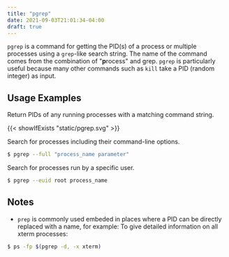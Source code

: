 ```yaml
---
title: "pgrep"
date: 2021-09-03T21:01:34-04:00
draft: true
---
```


`pgrep` is a command for getting the PID(s) of a process or multiple processes
using a `grep`-like search string. The name of the command comes from the
combination of "**p**rocess" and grep. `pgrep` is particularly useful because
many other commands such as `kill` take a PID (random integer) as input.

## Usage Examples

Return PIDs of any running processes with a matching command string.

{{< showIfExists "static/pgrep.svg" >}}

Search for processes including their command-line options.

```bash
$ pgrep --full "process_name parameter"
```

Search for processes run by a specific user.

```bash
$ pgrep --euid root process_name
```

## Notes

- `prep` is commonly used embeded in places where a PID can be directly replaced
  with a name, for example: To give detailed information on all xterm processes:

```bash
$ ps -fp $(pgrep -d, -x xterm)
```
